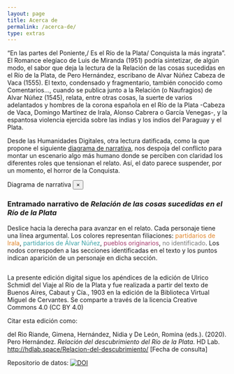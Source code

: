 ```yaml
---
layout: page
title: Acerca de
permalink: /acerca-de/
type: extras
---
```



“En las partes del Poniente,/ Es el Río de la Plata/ Conquista la más ingrata”. El Romance elegíaco de Luis de Miranda (1951) podría sintetizar, de algún modo, el sabor que deja la lectura de la Relación de las cosas sucedidas en el Río de la Plata, de Pero Hernández, escribano de Alvar Núñez Cabeza de Vaca (1555). El texto, condensado y fragmentario, también conocido como Comentarios…, cuando se publica junto a la Relación (o Naufragios) de Alvar Núñez (1545), relata, entre otras cosas, la suerte de varios adelantados y hombres de la corona española en el Río de la Plata -Cabeza de Vaca, Domingo Martínez de Irala, Alonso Cabrera o García Venegas-, y la espantosa violencia ejercida sobre las indias y los indios del Paraguay y el Plata.

Desde las Humanidades Digitales, otra lectura datificada, como la que propone el siguiente <a href="{{ site.baseurl }}/narrative-chart">diagrama de narrativa</a>, nos despoja del conflicto para montar un escenario algo más humano donde se perciben con claridad los diferentes roles que tensionan el relato. Así, el dato parece suspender, por un momento, el horror de la Conquista. 

<div class="alert alert-warning py-2" role="alert">
	Diagrama de narrativa
	<button type="button" class="close" data-dismiss="alert" aria-label="Close">
		<span aria-hidden="true">×</span>
	</button>
</div>

<div class="py-3">
<a class="image-link" href="#pop-up" style="cursor: zoom-in;">
	<!-- imagen del narrative chart <img src=""> -->
</a>
</div>

<!-- Modal -->
<div id="pop-up" class="white-popup mfp-hide dragscroll" style="overflow: scroll; cursor: grab; cursor : -o-grab; cursor : -moz-grab; cursor : -webkit-grab;">
	<div class="px-3">
        <div class="px-3 py-3">
		<h3>Entramado narrativo de <i>Relación de las cosas sucedidas en el Río de la Plata</i></h3>
		<p class="py-2">Deslice hacia la derecha para avanzar en el relato. Cada personaje tiene una línea argumental. Los colores representan filiaciones: <span style="color: #df8429;">partidarios de Irala</span>, <span style="color: #3ca3a8;">partidarios de Álvar Núñez</span>, <span style="color: #a83c6d;">pueblos originarios</span>, <span style="color:#787878;">no identificado</span>. Los nodos correspoden a las secciones identificadas en el texto y los puntos indican aparición de un personaje en dicha sección.</p>
		<!-- include del narrative chart -->
		</div>
	</div>
</div>

La presente edición digital sigue los apéndices de la edición de Ulrico Schmidl del Viaje al Río de la Plata y fue realizada a partir del texto de Buenos Aires, Cabaut y Cía., 1903 en la edición de la Biblioteca Virtual Miguel de Cervantes. Se comparte a través de la licencia  Creative Commons 4.0 (CC BY 4.0)

Citar esta edición como: 

<p style="font-size: 14px;">del Rio Riande, Gimena, Hernández, Nidia y De León, Romina (eds.). (2020). Pero Hernández. <i>Relación del descubrimiento del Río de la Plata</i>. HD Lab. <a href="{{ site.baseurl }}/">http://hdlab.space/Relacion-del-descubrimiento/</a> [Fecha de consulta]</p>

Repositorio de datos: <a class="no-underline" href="https://zenodo.org/badge/latestdoi/276203694"><img src="https://zenodo.org/badge/276203694.svg" alt="DOI"></a>

<script type="text/javascript">
	$(document).ready(function() {
	  $('.image-link').magnificPopup({
	  	type: 'inline',
	  });
	});
</script>
